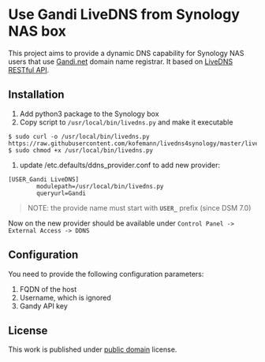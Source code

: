 # Use Gandi LiveDNS from Synology NAS box

This project aims to provide a dynamic DNS capability for Synology NAS users that
use [Gandi.net](https://www.gandi.net/en) domain name registrar. It based on [LiveDNS RESTful API][1].

## Installation

1. Add python3 package to the Synology box
1. Copy script to `/usr/local/bin/livedns.py` and make it executable
```
$ sudo curl -o /usr/local/bin/livedns.py https://raw.githubusercontent.com/kofemann/livedns4synology/master/livedns.py
$ sudo chmod +x /usr/local/bin/livedns.py
```
1. update /etc.defaults/ddns_provider.conf to add new provider:
```
[USER_Gandi LiveDNS]
        modulepath=/usr/local/bin/livedns.py
        queryurl=Gandi
```
> NOTE: the provide name must start with **`USER_`** prefix (since DSM 7.0)

Now on the new provider should be available under `Control Panel -> External Access -> DDNS`

## Configuration

You need to provide the following configuration parameters:

1. FQDN of the host
1. Username, which is ignored
1. Gandy API key

## License

This work is published under [public domain](https://creativecommons.org/licenses/publicdomain/) license.

[1]: https://api.gandi.net/docs/livedns/
